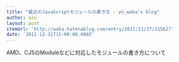 ```yaml
---
title: "最近のJavaScriptモジュールの書き方 - yo_waka's blog"
author: azu
layout: post
itemUrl: 'http://waka.hatenablog.com/entry/2011/11/27/215627'
date: '2011-12-31T15:00:00.000Z'
---
```

AMD、CJSのModuleなどに対応したモジュールの書き方について
